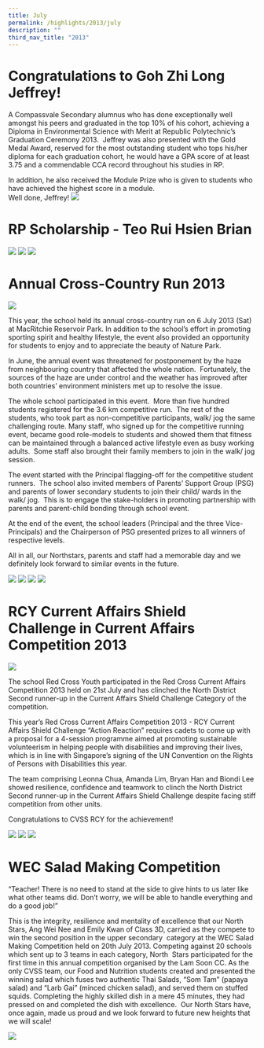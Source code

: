 ```yaml
---
title: July
permalink: /highlights/2013/july
description: ""
third_nav_title: "2013"
---
```

# Congratulations to Goh Zhi Long Jeffrey!

A Compassvale Secondary alumnus who has done exceptionally well amongst his peers and graduated in the top 10% of his cohort, achieving a Diploma in Environmental Science with Merit at Republic Polytechnic’s Graduation Ceremony 2013.  Jeffrey was also presented with the Gold Medal Award, reserved for the most outstanding student who tops his/her diploma for each graduation cohort, he would have a GPA score of at least 3.75 and a commendable CCA record throughout his studies in RP.  
  
In addition, he also received the Module Prize who is given to students who have achieved the highest score in a module.  <br>
Well done, Jeffrey!
![](/images/rp01.jpeg)

# RP Scholarship - Teo Rui Hsien Brian
![](/images/rpscholar01.jpeg)
![](/images/rpscholar02.jpeg)
![](/images/rpscholar03.jpeg)

# Annual Cross-Country Run 2013
![](/images/crosscountryrun01.jpeg)

This year, the school held its annual cross-country run on 6 July 2013 (Sat) at MacRitchie Reservoir Park. In addition to the school’s effort in promoting sporting spirit and healthy lifestyle, the event also provided an opportunity for students to enjoy and to appreciate the beauty of Nature Park. 

In June, the annual event was threatened for postponement by the haze from neighbouring country that affected the whole nation.  Fortunately, the sources of the haze are under control and the weather has improved after both countries’ environment ministers met up to resolve the issue.

The whole school participated in this event.  More than five hundred students registered for the 3.6 km competitive run.  The rest of the students, who took part as non-competitive participants, walk/ jog the same challenging route. Many staff, who signed up for the competitive running event, became good role-models to students and showed them that fitness can be maintained through a balanced active lifestyle even as busy working adults.  Some staff also brought their family members to join in the walk/ jog session.

The event started with the Principal flagging-off for the competitive student runners.  The school also invited members of Parents’ Support Group (PSG) and parents of lower secondary students to join their child/ wards in the walk/ jog.  This is to engage the stake-holders in promoting partnership with parents and parent-child bonding through school event.

At the end of the event, the school leaders (Principal and the three Vice-Principals) and the Chairperson of PSG presented prizes to all winners of respective levels.

All in all, our Northstars, parents and staff had a memorable day and we definitely look forward to similar events in the future.

![](/images/crosscountryrun02.jpeg)
![](/images/crosscountryrun03.jpeg)
![](/images/crosscountryrun04.jpeg)
![](/images/crosscountryrun05.jpeg)

# RCY Current Affairs Shield Challenge in Current Affairs Competition 2013

![](/images/rcy01.jpeg)

The school Red Cross Youth participated in the Red Cross Current Affairs Competition 2013 held on 21st July and has clinched the North District Second runner-up in the Current Affairs Shield Challenge Category of the competition.

This year’s Red Cross Current Affairs Competition 2013 - RCY Current Affairs Shield Challenge “Action Reaction” requires cadets to come up with a proposal for a 4-session programme aimed at promoting sustainable volunteerism in helping people with disabilities and improving their lives, which is in line with Singapore’s signing of the UN Convention on the Rights of Persons with Disabilities this year.

The team comprising Leonna Chua, Amanda Lim, Bryan Han and Biondi Lee showed resilience, confidence and teamwork to clinch the North District Second runner-up in the Current Affairs Shield Challenge despite facing stiff competition from other units.

Congratulations to CVSS RCY for the achievement!

![](/images/rcy02.jpeg)
![](/images/rcy03.jpeg)
![](/images/rcy04.jpeg)

# WEC Salad Making Competition
“Teacher! There is no need to stand at the side to give hints to us later like what other teams did. Don’t worry, we will be able to handle everything and do a good job!” 

This is the integrity, resilience and mentality of excellence that our North Stars, Ang Wei Nee and Emily Kwan of Class 3D, carried as they compete to win the second position in the upper secondary  category at the WEC Salad Making Competition held on 20th July 2013. Competing against 20 schools which sent up to 3 teams in each category, North  Stars participated for the first time in this annual competition organised by the Lam Soon CC. As the only CVSS team, our Food and Nutrition students created and presented the winning salad which fuses two authentic Thai Salads, “Som Tam” (papaya salad) and “Larb Gai” (minced chicken salad), and served them on stuffed squids. Completing the highly skilled dish in a mere 45 minutes, they had pressed on and completed the dish with excellence.  Our North Stars have, once again, made us proud and we look forward to future new heights that we will scale!

![](/images/WCE.png)
